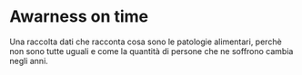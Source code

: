 # Awarness on time
Una raccolta dati che racconta cosa sono le patologie alimentari, perchè non sono tutte uguali e come la quantità di persone che ne soffrono cambia negli anni.

